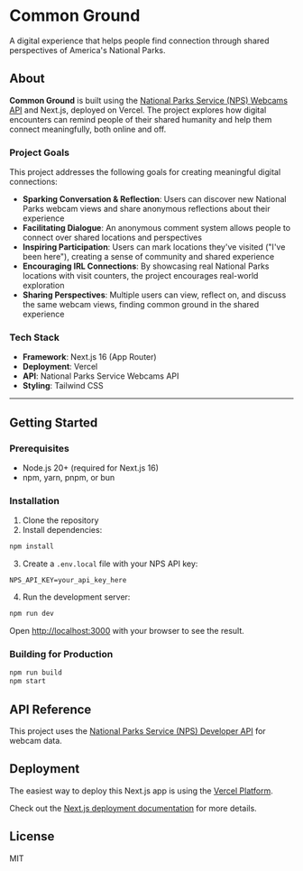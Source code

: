 # Common Ground

A digital experience that helps people find connection through shared perspectives of America's National Parks.

## About

**Common Ground** is built using the [National Parks Service (NPS) Webcams API](https://www.nps.gov/subjects/developer/api-documentation.htm#/webcams/getWebcams) and Next.js, deployed on Vercel. The project explores how digital encounters can remind people of their shared humanity and help them connect meaningfully, both online and off.

### Project Goals

This project addresses the following goals for creating meaningful digital connections:

- **Sparking Conversation & Reflection**: Users can discover new National Parks webcam views and share anonymous reflections about their experience
- **Facilitating Dialogue**: An anonymous comment system allows people to connect over shared locations and perspectives
- **Inspiring Participation**: Users can mark locations they've visited ("I've been here"), creating a sense of community and shared experience
- **Encouraging IRL Connections**: By showcasing real National Parks locations with visit counters, the project encourages real-world exploration
- **Sharing Perspectives**: Multiple users can view, reflect on, and discuss the same webcam views, finding common ground in the shared experience

### Tech Stack

- **Framework**: Next.js 16 (App Router)
- **Deployment**: Vercel
- **API**: National Parks Service Webcams API
- **Styling**: Tailwind CSS

---

## Getting Started

### Prerequisites

- Node.js 20+ (required for Next.js 16)
- npm, yarn, pnpm, or bun

### Installation

1. Clone the repository
2. Install dependencies:

```bash
npm install
```

3. Create a `.env.local` file with your NPS API key:

```env
NPS_API_KEY=your_api_key_here
```

4. Run the development server:

```bash
npm run dev
```

Open [http://localhost:3000](http://localhost:3000) with your browser to see the result.

### Building for Production

```bash
npm run build
npm start
```

## API Reference

This project uses the [National Parks Service (NPS) Developer API](https://www.nps.gov/subjects/developer/api-documentation.htm#/webcams/getWebcams) for webcam data.

## Deployment

The easiest way to deploy this Next.js app is using the [Vercel Platform](https://vercel.com/new?utm_medium=default-template&filter=next.js&utm_source=create-next-app&utm_campaign=create-next-app-readme).

Check out the [Next.js deployment documentation](https://nextjs.org/docs/app/building-your-application/deploying) for more details.

## License

MIT
